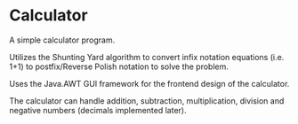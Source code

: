# Calculator
A simple calculator program.

Utilizes the Shunting Yard algorithm to convert infix notation equations (i.e. 1+1) to postfix/Reverse Polish notation to solve the problem.

Uses the Java.AWT GUI framework for the frontend design of the calculator.

The calculator can handle addition, subtraction, multiplication, division and negative numbers (decimals implemented later).
